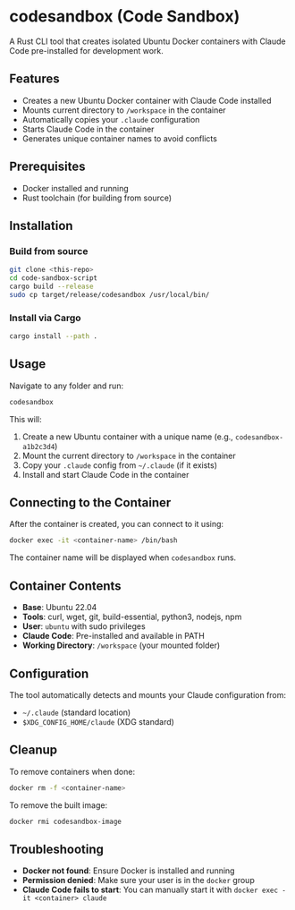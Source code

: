 # codesandbox (Code Sandbox)

A Rust CLI tool that creates isolated Ubuntu Docker containers with Claude Code pre-installed for development work.

## Features

-   Creates a new Ubuntu Docker container with Claude Code installed
-   Mounts current directory to `/workspace` in the container
-   Automatically copies your `.claude` configuration
-   Starts Claude Code in the container
-   Generates unique container names to avoid conflicts

## Prerequisites

-   Docker installed and running
-   Rust toolchain (for building from source)

## Installation

### Build from source

```bash
git clone <this-repo>
cd code-sandbox-script
cargo build --release
sudo cp target/release/codesandbox /usr/local/bin/
```

### Install via Cargo

```bash
cargo install --path .
```

## Usage

Navigate to any folder and run:

```bash
codesandbox
```

This will:

1. Create a new Ubuntu container with a unique name (e.g., `codesandbox-a1b2c3d4`)
2. Mount the current directory to `/workspace` in the container
3. Copy your `.claude` config from `~/.claude` (if it exists)
4. Install and start Claude Code in the container

## Connecting to the Container

After the container is created, you can connect to it using:

```bash
docker exec -it <container-name> /bin/bash
```

The container name will be displayed when `codesandbox` runs.

## Container Contents

-   **Base**: Ubuntu 22.04
-   **Tools**: curl, wget, git, build-essential, python3, nodejs, npm
-   **User**: `ubuntu` with sudo privileges
-   **Claude Code**: Pre-installed and available in PATH
-   **Working Directory**: `/workspace` (your mounted folder)

## Configuration

The tool automatically detects and mounts your Claude configuration from:

-   `~/.claude` (standard location)
-   `$XDG_CONFIG_HOME/claude` (XDG standard)

## Cleanup

To remove containers when done:

```bash
docker rm -f <container-name>
```

To remove the built image:

```bash
docker rmi codesandbox-image
```

## Troubleshooting

-   **Docker not found**: Ensure Docker is installed and running
-   **Permission denied**: Make sure your user is in the `docker` group
-   **Claude Code fails to start**: You can manually start it with `docker exec -it <container> claude`

